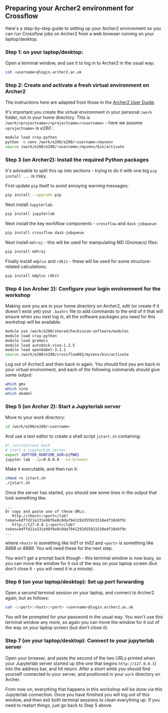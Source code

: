 ## Preparing your Archer2 environment for Crossflow

Here's a step-by-step guide to setting up your Archer2 environment so you can run Crossflow jobs on Archer2 from a web browser running on your laptop/desktop.

### Step 1: on your laptop/desktop:

Open a terminal window, and use it to log in to Archer2 in the usual way:

```bash
ssh <username>@login.archer2.ac.uk
```

### Step 2: Create and activate a fresh virtual environment on Archer2

The instructions here are adapted from those in the [Archer2 User Guide](https://docs.archer2.ac.uk/user-guide/).

It's important you create the virtual environment in your personal `/work` folder, not in your home directory. This is `/work/<projectname>/<projectname>/<username>` - here we assume `<projectname>` is *e280* :

```bash
module load cray-python
python -m venv /work/e280/e280/<username>/myvenv
source /work/e280/e280/<username>/myvenv/bin/activate
```

### Step 3 (on Archer2): Install the required Python packages

It's advisable to split this up into sections - trying to do it with one big `pip install ...` is risky. 

First update `pip` itself to avoid annoying warning messages:

```bash
pip install --upgrade pip
```

Next install `Jupyterlab`:
```bash
pip install jupyterlab
```

Next install the key workflow components - `crossflow` and `dask-jobqueue`:
```bash
pip install crossflow dask-jobqueue
```

Next install `mdtraj` - this will be used for manipulating MD (Gromacs) files:
```bash
pip install mdtraj
```

Finally install `mdplus` and `rdkit` - these will be used for some structure-related calculations:
```bash
pip install mdplus rdkit
```

### Step 4 (on Archer 2): Configure your login environment for the workshop

Making sure you are in your home directory on Archer2, edit (or create if it doesn't exist yet) your `.bashrc` file to add commands to the end of it that will ensure when you next log in, all the software packages you need for this workshop will be available:

```bash
module use /work/e280/shared/hecbiosim-software/modules
module load cray-python
module load gromacs
module load autodock-vina-1.2.5
module load openbabel-3.1.1
source /work/e280/e280/crossflow001/myvenv/bin/activate
```

Log out of Archer2 and then back in again. You should find you are back in your virtual environment, and each of the following commands should give some output:

```bash
which gmx
which vina
which obabel
```

### Step 5 (on Archer 2): Start a Jupyterlab server

Move to your work directory:
```bash
cd /work/e280/e280/<username>
```
And use a text editor to create a shell script `jstart.sh` containing:

```bash
#! /usr/bin/env bash
# start a jupyterLab server
export JUPYTER_RUNTIME_DIR=${PWD}
jupyter lab --ip=0.0.0.0 --no-browser
```
Make it executable, and then run it:
```bash
chmod +x jstart.sh
./jstart.sh
```

Once the server has started, you should see some lines in the output that look something like:

```
...
Or copy and paste one of these URLs:
   http://<host>:<port>/lab?token=bdffd21a331e98f6e8c8da7941292d55921510edf10d4f9c
   http://127.0.0.1:<port>/lab?token=bdffd21a331e98f6e8c8da7941292d55921510edf10d4f9c
...
```
where `<host>` is something like *ln01* or *ln02* and `<port>` is something like *8888* or *8889*. You will need these for the next step.

You won't get a prompt back though - this terminal window is now busy, so you can move the window for it out of the way on your laptop screen (but don't close it - you will need it in a minute).

### Step 6 (on your laptop/desktop): Set up port forwarding

Open a second terminal session on your laptop, and connect to Archer2 again, but as follows:

```bash
ssh -L<port>:<host>:<port> <username>@login.archer2.ac.uk
```

You will be prompted for your password in the usual way. You won't use this terminal window any more, so again you can move the window for it out of the way on your laptop screen (but don't close it).

### Step 7 (on your laptop/desktop): Connect to your jupyterlab server

Open your browser, and paste the second of the two URLs printed when your Jupyterlab server started up (the one that begins `http://127.0.0.1`) into the address bar, and hit return. After a short while you should find yourself connected to your server, and positioned in your `work` directory on Archer.

From now on, everything that happens in this workshop will be done via this Jupyterlab connection. Once you have finished you will log out of this window, and then exit both terminal sessions to clean everything up. If you need to reatart things, just go back to Step 5 above.

